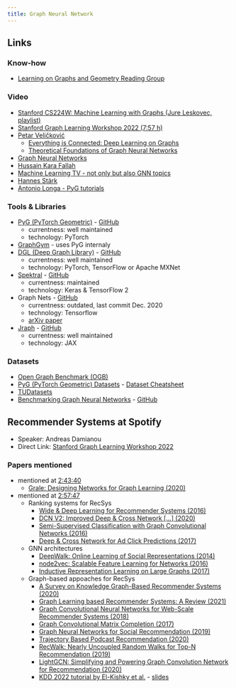 ```yaml
---
title: Graph Neural Network
---
```


## Links

### Know-how
- [Learning on Graphs and Geometry Reading Group](https://hannes-stark.com/logag-reading-group)

### Video
- [Stanford CS224W: Machine Learning with Graphs (Jure Leskovec, playlist)](https://www.youtube.com/watch?v=JAB_plj2rbA&list=PLoROMvodv4rPLKxIpqhjhPgdQy7imNkDn)
- [ Stanford Graph Learning Workshop 2022 (7:57 h)](https://www.youtube.com/watch?v=GYW286H3SKw)
- [Petar Veličković](https://www.youtube.com/channel/UC9bkKi8Us7yevvP1KIBQHog/videos)
  - [Everything is Connected: Deep Learning on Graphs](https://www.youtube.com/watch?v=5h6MbQ_65-o)
  - [Theoretical Foundations of Graph Neural Networks](https://www.youtube.com/watch?v=uF53xsT7mjc)
- [Graph Neural Networks](https://www.youtube.com/playlist?list=PLSgGvve8UweGx4_6hhrF3n4wpHf_RV76_)
- [Hussain Kara Fallah](https://www.youtube.com/channel/UCyRGTzxD6Pa4cJOfHmvklQA/videos)
- [Machine Learning TV - not only but also GNN topics](https://www.youtube.com/c/MachineLearningTV/videos)
- [Hannes Stärk](https://www.youtube.com/channel/UC4uWMmEGc5EZVn5pAox-iww/videos)
- [Antonio Longa - PyG tutorials](https://www.youtube.com/user/94longa2112/videos)

### Tools & Libraries
- [PyG (PyTorch Geometric)](https://pytorch-geometric.readthedocs.io/en/latest/) - [GitHub](https://github.com/pyg-team/pytorch_geometric)
  - currentness: well maintained
  - technology: PyTorch
- [GraphGym](https://github.com/snap-stanford/GraphGym) - uses PyG internaly
- [DGL (Deep Graph Library)](https://www.dgl.ai/) - [GitHub](https://github.com/dmlc/dgl/)
  - currentness: well maintained
  - technology: PyTorch, TensorFlow or Apache MXNet
- [Spektral](https://graphneural.network/) - [GitHub](https://github.com/danielegrattarola/spektral/)
  - currentness: maintained
  - technology: Keras & TensorFlow 2
- Graph Nets - [GitHub](https://github.com/deepmind/graph_nets)
  - currentness: outdated, last commit Dec. 2020
  - technology: Tensorflow
  - [arXiv paper](https://arxiv.org/abs/1806.01261)
- [Jraph](https://jraph.readthedocs.io/en/latest/) - [GitHub](https://github.com/deepmind/jraph)
  - currentness: well maintained
  - technology: JAX

### Datasets
- [Open Graph Benchmark (OGB)](https://ogb.stanford.edu/)
- [PyG (PyTorch Geometric) Datasets](https://pytorch-geometric.readthedocs.io/en/latest/modules/datasets.html?highlight=datasets) -
  [Dataset Cheatsheet](https://pytorch-geometric.readthedocs.io/en/latest/notes/data_cheatsheet.html#)
- [TUDatasets](https://chrsmrrs.github.io/datasets/)
- [Benchmarking Graph Neural Networks](https://graphdeeplearning.github.io/post/benchmarking-gnns/) - [GitHub](https://github.com/graphdeeplearning/benchmarking-gnns)

## Recommender Systems at Spotify
- Speaker: Andreas Damianou
- Direct Link: [Stanford Graph Learning Workshop 2022](https://www.youtube.com/watch?v=GYW286H3SKw&t=9537s)

### Papers mentioned
- mentioned at [2:43:40](https://youtu.be/GYW286H3SKw?t=9820)
  - [Grale: Designing Networks for Graph Learning (2020)](https://arxiv.org/pdf/2007.12002.pdf)
- mentioned at [2:57:47](https://youtu.be/GYW286H3SKw?t=10667)
  - Ranking systems for RecSys
    - [Wide & Deep Learning for Recommender Systems (2016)](https://arxiv.org/pdf/1606.07792.pdf)
    - [DCN V2: Improved Deep & Cross Network [...] (2020)](https://arxiv.org/pdf/2008.13535.pdf)
    - [Semi-Supervised Classification with Graph Convolutional Networks (2016)](https://arxiv.org/pdf/1609.02907.pdf)
    - [Deep & Cross Network for Ad Click Predictions (2017)](https://arxiv.org/pdf/1708.05123.pdf)
  - GNN architectures
    - [DeepWalk: Online Learning of Social Representations (2014)](https://arxiv.org/pdf/1403.6652.pdf)
    - [node2vec: Scalable Feature Learning for Networks (2016)](https://arxiv.org/pdf/1607.00653.pdf)
    - [Inductive Representation Learning on Large Graphs (2017)](https://arxiv.org/pdf/1706.02216.pdf)
  - Graph-based appoaches for RecSys
    - [A Survey on Knowledge Graph-Based Recommender Systems (2020)](https://arxiv.org/pdf/2003.00911.pdf)
    - [Graph Learning based Recommender Systems: A Review (2021)](https://arxiv.org/pdf/2105.06339.pdf)
    - [Graph Convolutional Neural Networks for Web-Scale Recommender Systems (2018)](https://arxiv.org/pdf/1806.01973.pdf)
    - [Graph Convolutional Matrix Completion (2017)](https://arxiv.org/pdf/1706.02263.pdf)
    - [Graph Neural Networks for Social Recommendation (2019)](https://arxiv.org/pdf/1902.07243.pdf)
    - [Trajectory Based Podcast Recommendation (2020)](https://arxiv.org/pdf/2009.03859.pdf)
    - [RecWalk: Nearly Uncoupled Random Walks for Top-N Recommendation (2019)](https://dl.acm.org/doi/pdf/10.1145/3289600.3291016)
    - [LightGCN: Simplifying and Powering Graph Convolution Network for Recommendation (2020)](https://arxiv.org/pdf/2002.02126.pdf)
    - [KDD 2022 tutorial by El-Kishky et al.](https://ahelk.github.io/talks/kdd22.html) -
    [slides](https://ahelk.github.io/talks/kdd22/kdd_talk.pdf)
